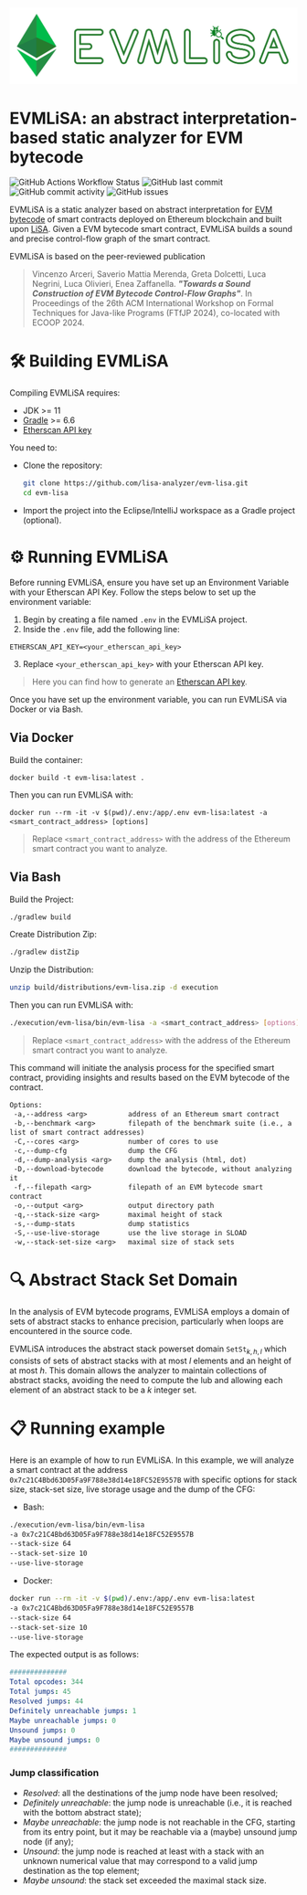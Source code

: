 <img src="logo/emv-lisa-logo-no-background.png">

# EVMLiSA: an abstract interpretation-based static analyzer for EVM bytecode

![GitHub Actions Workflow Status](https://img.shields.io/github/actions/workflow/status/lisa-analyzer/evm-lisa/gradle-master.yml)
![GitHub last commit](https://img.shields.io/github/last-commit/lisa-analyzer/evm-lisa)
![GitHub commit activity](https://img.shields.io/github/commit-activity/y/lisa-analyzer/evm-lisa)
![GitHub issues](https://img.shields.io/github/issues-raw/lisa-analyzer/evm-lisa)

EVMLiSA is a static analyzer based on abstract interpretation for [EVM bytecode](https://www.ethervm.io/) of smart contracts deployed on Ethereum blockchain and built upon [LiSA](https://unive-ssv.github.io/lisa/). Given a EVM bytecode smart contract, EVMLiSA builds a sound and precise control-flow graph of the smart contract.

EVMLiSA is based on the peer-reviewed publication
> Vincenzo Arceri, Saverio Mattia Merenda, Greta Dolcetti, Luca Negrini, Luca Olivieri, Enea Zaffanella. _**"Towards a Sound Construction of EVM Bytecode Control-Flow Graphs"**_. In Proceedings of the 26th ACM International Workshop on Formal Techniques for Java-like Programs (FTfJP 2024), co-located with ECOOP 2024.

# 🛠 Building EVMLiSA
Compiling EVMLiSA requires:
- JDK >= 11
- [Gradle](https://gradle.org/releases/) >= 6.6
- [Etherscan API key](https://etherscan.io/myapikey)

You need to:
- Clone the repository:
  ```bash
  git clone https://github.com/lisa-analyzer/evm-lisa.git
  cd evm-lisa
  ```
- Import the project into the Eclipse/IntelliJ workspace as a Gradle project (optional).

# ⚙️ Running EVMLiSA
Before running EVMLiSA, ensure you have set up an Environment Variable with your Etherscan API Key. Follow the steps below to set up the environment variable:

1. Begin by creating a file named `.env` in the EVMLiSA project.
2. Inside the `.env` file, add the following line:
```
ETHERSCAN_API_KEY=<your_etherscan_api_key>
```
3. Replace `<your_etherscan_api_key>` with your Etherscan API key.

> Here you can find how to generate an [Etherscan API key](https://etherscan.io/myapikey).

Once you have set up the environment variable, you can run EVMLiSA via Docker or via Bash.

## Via Docker
Build the container:
```
docker build -t evm-lisa:latest .
```

Then you can run EVMLiSA with:
```
docker run --rm -it -v $(pwd)/.env:/app/.env evm-lisa:latest -a <smart_contract_address> [options]
```
> Replace `<smart_contract_address>` with the address of the Ethereum smart contract you want to analyze.

## Via Bash
Build the Project:
```bash
./gradlew build
```

Create Distribution Zip:
```bash
./gradlew distZip
```

Unzip the Distribution:
```bash
unzip build/distributions/evm-lisa.zip -d execution
```

Then you can run EVMLiSA with:
```bash
./execution/evm-lisa/bin/evm-lisa -a <smart_contract_address> [options]
```
> Replace `<smart_contract_address>` with the address of the Ethereum smart contract you want to analyze.

This command will initiate the analysis process for the specified smart contract, providing insights and results based on the EVM bytecode of the contract.

```
Options:
 -a,--address <arg>          address of an Ethereum smart contract
 -b,--benchmark <arg>        filepath of the benchmark suite (i.e., a list of smart contract addresses)
 -C,--cores <arg>            number of cores to use
 -c,--dump-cfg               dump the CFG
 -d,--dump-analysis <arg>    dump the analysis (html, dot)
 -D,--download-bytecode      download the bytecode, without analyzing it
 -f,--filepath <arg>         filepath of an EVM bytecode smart contract
 -o,--output <arg>           output directory path
 -q,--stack-size <arg>       maximal height of stack
 -s,--dump-stats             dump statistics
 -S,--use-live-storage       use the live storage in SLOAD
 -w,--stack-set-size <arg>   maximal size of stack sets
```

# 🔍 Abstract Stack Set Domain
In the analysis of EVM bytecode programs, EVMLiSA employs a domain of sets of abstract stacks to enhance precision, particularly when loops are encountered in the source code.

EVMLiSA introduces the abstract stack powerset domain $\texttt{SetSt}_{k,h,l}$ which consists of sets of abstract stacks with at most $l$ elements and an height of at most $h$. This domain allows the analyzer to maintain collections of abstract stacks, avoiding the need to compute the lub and allowing each element of an abstract stack to be a $k$ integer set.

# 📋 Running example
Here is an example of how to run EVMLiSA. In this example, we will analyze a smart contract at the address `0x7c21C4Bbd63D05Fa9F788e38d14e18FC52E9557B` with specific options for stack size, stack-set size, live storage usage and the dump of the CFG:

- Bash:
```bash
./execution/evm-lisa/bin/evm-lisa 
-a 0x7c21C4Bbd63D05Fa9F788e38d14e18FC52E9557B 
--stack-size 64 
--stack-set-size 10 
--use-live-storage
```

- Docker:
```bash
docker run --rm -it -v $(pwd)/.env:/app/.env evm-lisa:latest 
-a 0x7c21C4Bbd63D05Fa9F788e38d14e18FC52E9557B 
--stack-size 64 
--stack-set-size 10 
--use-live-storage
```

The expected output is as follows:
```yaml
##############
Total opcodes: 344
Total jumps: 45
Resolved jumps: 44
Definitely unreachable jumps: 1
Maybe unreachable jumps: 0
Unsound jumps: 0
Maybe unsound jumps: 0
##############
```

### Jump classification
- _Resolved_: all the destinations of the jump node have been resolved;
- _Definitely unreachable_: the jump node is unreachable (i.e., it is reached with the bottom abstract state);
- _Maybe unreachable_: the jump node is not reachable in the CFG, starting from its entry point, but it may be reachable via a (maybe) unsound jump node (if any);
- _Unsound_: the jump node is reached at least with a stack with an unknown numerical value that may correspond to a
valid jump destination as the top element;
- _Maybe unsound_: the stack set exceeded the maximal stack size.
